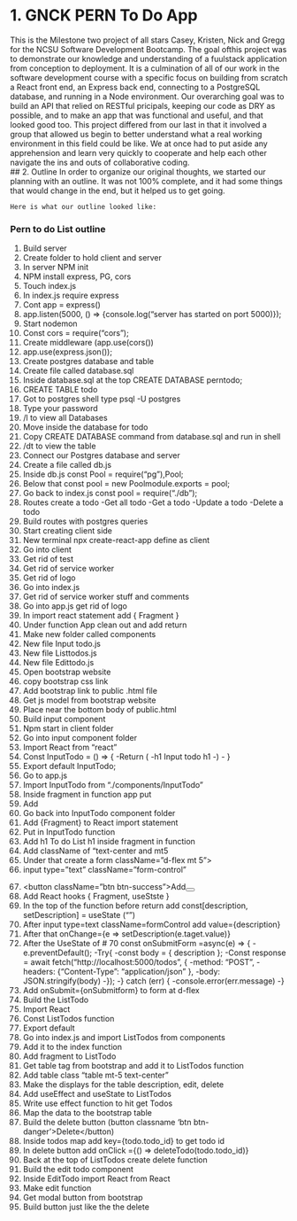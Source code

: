 # 1. GNCK PERN To Do App
<div class="force-word-wrap">
    This is the Milestone two project of all stars Casey, Kristen, Nick and Gregg for the NCSU Software Development Bootcamp.  The goal ofthis project was to demonstrate our knowledge and understanding of a fuulstack application from conception to deployment.  It is a culmination of all of our work in the software development course with a specific focus on building from scratch a React front end, an Express back end, connecting to a PostgreSQL database, and running in a Node environment. Our overarching goal was to build an API that relied on RESTful pricipals, keeping our code as DRY as possible, and to make an app that was functional and useful, and that looked good too. This project differed from our last in that it involved a group that allowed us begin to better understand what a real working environment in this field could be like.  We at once had to put aside any apprehension and learn very quickly to cooperate and help each other navigate the ins and outs of collaborative coding.  
</div>
## 2. Outline 
    In order to organize our original thoughts, we started our planning with an outline.  It was not 100% complete, and it had some things that would change in the end, but it helped us to get going.

    Here is what our outline looked like:

### Pern to do List outline

1. Build server
2. Create folder to hold client and server
3. In server NPM init
4. NPM install express, PG, cors
5. Touch index.js
6. In index.js require express
7. Cont app = express()
8. app.listen(5000, () => {console.log(“server has started on port 5000)});
9. Start nodemon
10. Const cors = require(“cors”);
11. Create middleware (app.use(cors())
12. app.use(express.json());
13. Create postgres database and table
14. Create file called database.sql
15. Inside database.sql at the top CREATE DATABASE perntodo;
16. CREATE TABLE todo
17. Got to postgres shell  type psql -U postgres
18. Type your password
19. /l to view all Databases
20. Move inside the database for todo
21. Copy CREATE DATABASE command from database.sql and run in shell
22. /dt to view the table
23. Connect our Postgres database and server
24. Create a file called db.js
25. Inside db.js   const Pool = require(“pg”),Pool;
26. Below that const pool = new Poolmodule.exports = pool;
27. Go back to index.js    const pool = require(“./db”);
28. Routes create a todo
    -Get all todo
    -Get a todo
    -Update a todo
    -Delete a todo
29. Build routes with postgres queries
30. Start creating client side
31. New terminal  npx create-react-app define as client
32. Go into client
33. Get rid of test
34. Get rid of service worker
35. Get rid of logo
36. Go into index.js
37. Get rid of service worker stuff and comments
38. Go into app.js get rid of logo
39. In import react statement add { Fragment }
40. Under function App clean out and add return <fragment></fragment>
41. Make new folder called components
42. New file Input todo.js
43. New file Listtodos.js
44. New file Edittodo.js 
45. Open bootstrap website 
46. copy  bootstrap css link
47. Add bootstrap link to public .html file 
48. Get js model from bootstrap website
49. Place near the bottom body of public.html
50. Build input component
51. Npm start in client folder
52. Go into input component folder 
53. Import React from “react”
54. Const InputTodo = () => {
				-Return (
				-h1 Input todo h1
				-)
			    - }
55. Export default InputTodo;
56. Go to app.js 
57. Import InputTodo from “./components/InputTodo”
58. Inside fragment in function app put <InputTodo>
59. Add <div className=”container”>
60. Go back into InputTodo component folder 
61. Add {Fragment} to React import statement
62. Put <Fragment> in InputTodo function
63. Add h1 To do List h1  inside fragment in  function
64. Add className of “text-center and mt5
65. Under that create a form className=”d-flex mt 5”>
66. <form>  input type=”text” className=”form-control”
67. <button className=”btn btn-success”>Add<button>
68. Add React hooks { Fragment, useStste }
69. In the top of the function before return add const[description, setDescription] = useState (“”)
70. After input type=text className=formControl add value={description}
71. After that onChange={e => setDescription(e.taget.value)}
72. After the UseState of # 70  const onSubmitForm =async(e) => {
					-e.preventDefault();
    -Try{
    -const body = { description };
    -Const response = await  fetch(“http://localhost:5000/todos”, {
    -method: “POST”,
    -headers: {“Content-Type”: “application/json” },
    -body:  JSON.stringify(body)
    -});
    -} catch (err) {
    -console.error(err.message)
    -}
73.    Add onSubmit={onSubmitform} to form at d-flex
74. Build the ListTodo
75. Import React
76. Const ListTodos function
77. Export default
78. Go into index.js and import ListTodos from components
79. Add it to the index function
80. Add fragment to ListTodo
81. Get table tag from bootstrap and add it to ListTodos function
82. Add table class “table mt-5 text-center”
83. Make the displays for the table description, edit, delete
84. Add useEffect and useState to ListTodos
85. Write use effect function to hit get Todos
86. Map the data to the bootstrap table
87. Build the delete button  (button classname ‘btn btn-danger’>Delete</button)
88. Inside todos map add <tr> key={todo.todo_id}</tr> to get todo id
89. In delete  button add onClick ={() => deleteTodo(todo.todo_id)}
90. Back at the top of ListTodos create delete function
91. Build the edit todo component
92. Inside EditTodo import React from React
93. Make edit function
94. Get  modal button from bootstrap
95. Build button just like the the delete





 


    



